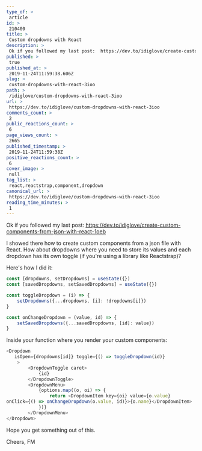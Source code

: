 ```yaml
---
type_of: > 
 article
id: > 
 210400
title: > 
 Custom dropdowns with React
description: > 
 Ok if you followed my last post:  https://dev.to/idiglove/create-custom-components-from-json-with-rea...
published: > 
 true
published_at: > 
 2019-11-24T11:59:38.606Z
slug: > 
 custom-dropdowns-with-react-3ioo
path: > 
 /idiglove/custom-dropdowns-with-react-3ioo
url: > 
 https://dev.to/idiglove/custom-dropdowns-with-react-3ioo
comments_count: > 
 2
public_reactions_count: > 
 6
page_views_count: > 
 2665
published_timestamp: > 
 2019-11-24T11:59:38Z
positive_reactions_count: > 
 6
cover_image: > 
 null
tag_list: > 
 react,reactstrap,component,dropdown
canonical_url: > 
 https://dev.to/idiglove/custom-dropdowns-with-react-3ioo
reading_time_minutes: > 
 1
---
```

Ok if you followed my last post: 
https://dev.to/idiglove/create-custom-components-from-json-with-react-1oeb

I showed there how to create custom components from a json file with React.
How about dropdowns where you need to store its values and each dropdown has its own toggle (if you're using a library like Reactstrap)?

Here's how I did it:

```javascript
const [dropdowns, setDropdowns] = useState({})
const [savedDropdowns, setSavedDropdowns] = useState({})

const toggleDropdown = (i) => {
    setDropdowns({...dropdowns, [i]: !dropdowns[i]})
}

const onChangeDropdown = (value, id) => {
    setSavedDropdowns({...savedDropdowns, [id]: value})
}
```

Inside your function where you render your custom components:

```javascript
<Dropdown 
   isOpen={dropdowns[id]} toggle={() => toggleDropdown(id)}
    >
        <DropdownToggle caret>
            {id}
        </DropdownToggle>
        <DropdownMenu>
            {options.map((o, oi) => {
                return <DropdownItem key={oi} value={o.value}
onClick={() => onChangeDropdown(o.value, id)}>{o.name}</DropdownItem>
            })}
        </DropdownMenu>
</Dropdown>
```

Hope you get something out of this.

Cheers,
FM
